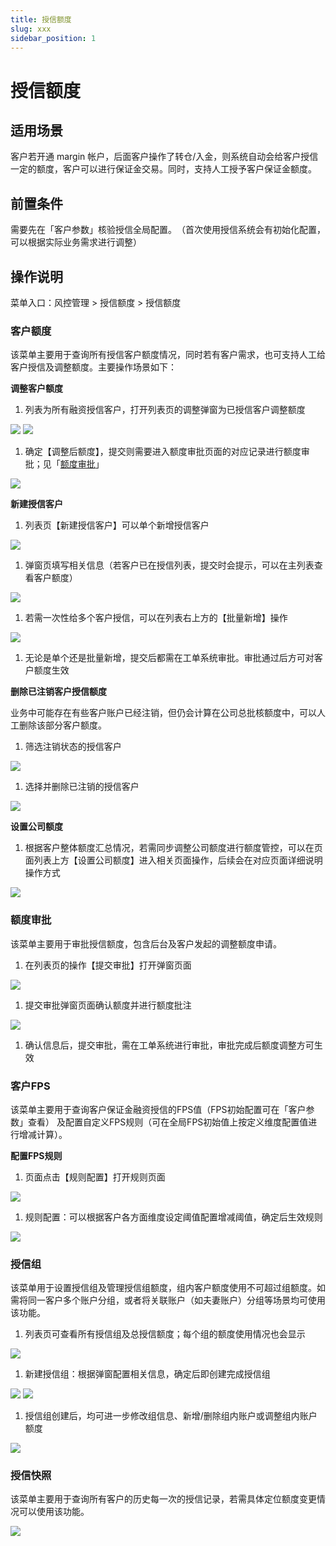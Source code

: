 ```yaml
---
title: 授信额度
slug: xxx
sidebar_position: 1
---
```



# 授信额度

## 适用场景

客户若开通 margin 帐户，后面客户操作了转仓/入金，则系统自动会给客户授信一定的额度，客户可以进行保证金交易。同时，支持人工授予客户保证金额度。

## 前置条件

需要先在「客户参数」核验授信全局配置。​
（首次使用授信系统会有初始化配置，可以根据实际业务需求进行调整）

## 操作说明

菜单入口：风控管理  &gt; 授信额度 &gt; 授信额度

### 客户额度

该菜单主要用于查询所有授信客户额度情况，同时若有客户需求，也可支持人工给客户授信及调整额度。​
主要操作场景如下：

**调整客户额度**

1. 列表为所有融资授信客户，打开列表页的调整弹窗为已授信客户调整额度

<img src="/assets/MgIMbRy5RoqIS5xNnZhcOlyMn2d.png"/>

<img src="/assets/D6CmbBk0UoHIKYxb7mKcBLirn9c.png"/>

1. 确定【调整后额度】，提交则需要进入额度审批页面的对应记录进行额度审批；见「[额度审批](https://longbridge.feishu.cn/docx/H1NgdfrSlo81gqxb2TZc9ccwnFQ#JQcidvfLvoDB7gxvNBncjwYYnoh)」

<img src="/assets/HoMubG5OHoBaFLxqfnecAn69nHh.png"/>

**新建授信客户**

1. 列表页【新建授信客户】可以单个新增授信客户

<img src="/assets/ZpmNb37WmoecDGxFyD9chPNJnah.png"/>

1. 弹窗页填写相关信息（若客户已在授信列表，提交时会提示，可以在主列表查看客户额度）

<img src="/assets/Effzbxo6eotTUKx2KDVch55SnOc.png"/>

1. 若需一次性给多个客户授信，可以在列表右上方的【批量新增】操作

<img src="/assets/H6CcbL8LdoD8zyx2YjDcTdvanwc.png"/>

1. 无论是单个还是批量新增，提交后都需在工单系统审批。审批通过后方可对客户额度生效

**删除已注销客户授信额度**

业务中可能存在有些客户账户已经注销，但仍会计算在公司总批核额度中，可以人工删除该部分客户额度。

1. 筛选注销状态的授信客户

<img src="/assets/WBMrbGOk8oJwRVxwrZwcNHJ5nCc.png"/>

1. 选择并删除已注销的授信客户

<img src="/assets/EsExb3TtZo36YXxKTjKcGPSIn0f.png"/>

**设置公司额度**

1. 根据客户整体额度汇总情况，若需同步调整公司额度进行额度管控，可以在页面列表上方【设置公司额度】进入相关页面操作，后续会在对应页面详细说明操作方式

<img src="/assets/DqrXb3rxaoRUutxqgQhcYtwCn2d.png"/>

### 额度审批

该菜单主要用于审批授信额度，包含后台及客户发起的调整额度申请。

1. 在列表页的操作【提交审批】打开弹窗页面

<img src="/assets/XzZ2bOHsLoreUlxH0GZcetEmn9f.png"/>

1. 提交审批弹窗页面确认额度并进行额度批注

<img src="/assets/T2hGbjTqUo9N5Zxzyi7cDP4bnYf.png"/>

1. 确认信息后，提交审批，需在工单系统进行审批，审批完成后额度调整方可生效

### 客户FPS

该菜单主要用于查询客户保证金融资授信的FPS值（FPS初始配置可在「客户参数」查看） 及配置自定义FPS规则（可在全局FPS初始值上按定义维度配置值进行增减计算）。

**配置****FPS****规则**

1. 页面点击【规则配置】打开规则页面

<img src="/assets/QKwEbck1WoOFUoxbhRicxNWynEH.png"/>

1. 规则配置：可以根据客户各方面维度设定阈值配置增减阈值，确定后生效规则

<img src="/assets/WeIyb7TyXoVXW7xpKwOcDUvynKg.png"/>

### 授信组

该菜单用于设置授信组及管理授信组额度，组内客户额度使用不可超过组额度。如需将同一客户多个账户分组，或者将关联账户（如夫妻账户）分组等场景均可使用该功能。

1. 列表页可查看所有授信组及总授信额度；每个组的额度使用情况也会显示

<img src="/assets/EbvqbkjZaoQeqjxyphJcRyDFnvb.png"/>

1. 新建授信组：根据弹窗配置相关信息，确定后即创建完成授信组

<img src="/assets/MkW1bsjxZoHCcYxDTJzcUPWfnVg.png"/>

<img src="/assets/Yg45bxN1toamCpxFSAoc6Y6VnHb.png"/>

1. 授信组创建后，均可进一步修改组信息、新增/删除组内账户或调整组内账户额度

<img src="/assets/VOcebTvtgoCQDQxEMQdcpofznNb.png"/>

### 授信快照

该菜单主要用于查询所有客户的历史每一次的授信记录，若需具体定位额度变更情况可以使用该功能。

<img src="/assets/KwyObE4Wdo2nawx997UcJmGTnvc.png"/>

